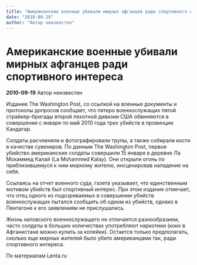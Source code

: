 ```yaml
---
title: "Американские военные убивали мирных афганцев ради спортивного интереса"
date: "2010-09-19"
author: "Автор неизвестен"
---
```


# Американские военные убивали мирных афганцев ради спортивного интереса

**2010-09-19** Автор неизвестен

Издание The Washington Post, со ссылкой на военные документы и протоколы допросов сообщает, что пятеро военнослужащих пятой страйкер-бригады второй пехотной дивизии США обвиняются в совершении с января по май 2010 года трех убийств в провинции Кандагар.

Солдаты расчленяли и фотографировали трупы, а также собирали кости в качестве сувениров. По данным The Washington Post, первое убийство американские солдаты совершили 15 января в деревне Ла Мохаммед Калай (La Mohammed Kalay). Они открыли огонь по приблизившемуся к ним мирному жителю, инсценировав нападение на себя.

Ссылаясь на отчет военного суда, газета указывает, что единственным мотивом убийств был спортивный интерес. При этом издание отмечает, что отец одного из подозреваемых в совершении убийств военнослужащих пытался сообщить об одном из убийств, однако в Пентагоне к его заявлениям не прислушались.

Жизнь натовского военнослужащего не отличается разнообразием, часто солдаты в больших количествах употребляют наркотики (коих в Афганистане можно купить за копейки). Остается только предполагать, сколько еще мирных жителей было убито американцами так, ради спортивного интереса.

По материалам Lenta.ru